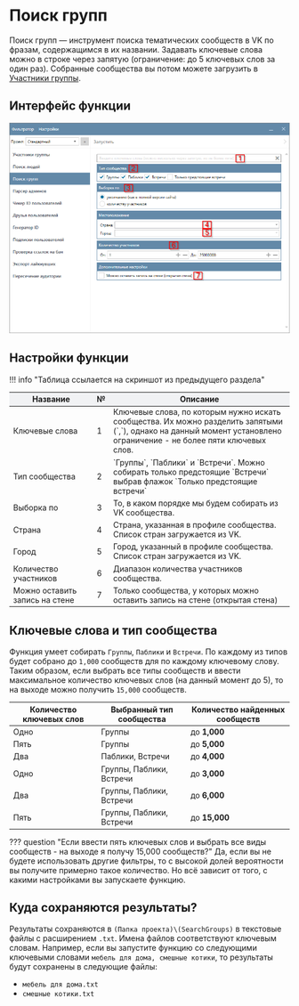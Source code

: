 # Поиск групп


Поиск групп — инструмент поиска тематических сообществ в VK по фразам, содержащимся в их названии. Задавать ключевые слова можно в строке через запятую (ограничение: до 5 ключевых слов за один раз). Собранные сообщества вы потом можете загрузить в [Участники группы](./group-members.md).

## Интерфейс функции

![](../../img/search_groups.png)

## Настройки функции

!!! info "Таблица ссылается на скриншот из предыдущего раздела"

<table>
  <thead>
    <tr style="background-color:rgb(241, 242, 244)">
      <th style="width:30%">Название</th>
      <th style="width:5%">№</th>
      <th style="width:65%">Описание</th>
    </tr>
  </thead>
  <tbody>
    <tr>
      <td>Ключевые слова</td>
      <td>1</td>
      <td>Ключевые слова, по которым нужно искать сообщества. Их можно разделить запятыми (`,`), однако на данный момент установлено ограничение - не более пяти ключевых слов.</td>
    </tr>
    <tr>
      <td>Тип сообщества</td>
      <td>2</td>
      <td>`Группы`, `Паблики` и `Встречи`. Можно собирать только предстоящие `Встречи` выбрав флажок `Только предстоящие встречи`</td>
    </tr>
    <tr>
      <td>Выборка по</td>
      <td>3</td>
      <td>То, в каком порядке мы будем собирать из VK сообщества.</td>
    </tr>
    <tr>
      <td>Страна</td>
      <td>4</td>
      <td>Страна, указанная в профиле сообщества. Список стран загружается из VK.</td>
    </tr>
    <tr>
      <td>Город</td>
      <td>5</td>
      <td>Город, указанный в профиле сообщества. Список стран загружается из VK.</td>
    </tr>
    <tr>
      <td>Количество участников</td>
      <td>6</td>
      <td>Диапазон количества участников сообщества.</td>
    </tr>
    <tr>
      <td>Можно оставить запись на стене</td>
      <td>7</td>
      <td>Только сообщества, у которых можно оставить запись на стене (открытая стена)</td>
    </tr>
  </tbody>
</table>

## Ключевые слова и тип сообщества

Функция умеет собирать `Группы`, `Паблики` и `Встречи`. По каждому из типов будет собрано до `1,000` сообществ для по каждому ключевому слову. Таким образом, если выбрать все типы сообществ и ввести максимальное количество ключевых слов (на данный момент до 5), то на выходе можно получить `15,000` сообществ.

|Количество ключевых слов|Выбранный тип сообщества|Количество найденных сообществ|
|---|---|---|
|Одно|Группы|до **1,000**|
|Пять|Группы|до **5,000**|
|Два|Паблики, Встречи|до **4,000**|
|Одно|Группы, Паблики, Встречи|до **3,000**|
|Два|Группы, Паблики, Встречи|до **6,000**|
|Пять|Группы, Паблики, Встречи|до **15,000**|

??? question "Если ввести пять ключевых слов и выбрать все виды сообществ - на выходе я получу 15,000 сообществ?"
    Да, если вы не будете использовать другие фильтры, то с высокой долей вероятности вы получите примерно такое количество. Но всё зависит от того, с какими настройками вы запускаете функцию.

## Куда сохраняются результаты?

Результаты сохраняются в `(Папка проекта)\(SearchGroups)` в текстовые файлы с расширением `.txt`. Имена файлов соответствуют ключевым словам. Например, если вы запустите функцию со следующими ключевыми словами `мебель для дома, смешные котики`, то результаты будут сохранены в следующие файлы:

- `мебель для дома.txt`
- `смешные котики.txt`